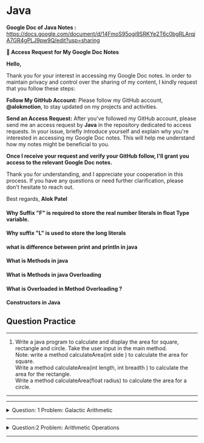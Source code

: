 # Java


**Google Doc of Java Notes :** https://docs.google.com/document/d/14FmoS95ogi9SRKYe2T6c0bgRLArqjA7GR4gPLJ9pw9Q/edit?usp=sharing


**📝 Access Request for My Google Doc Notes**

**Hello,**

Thank you for your interest in accessing my Google Doc notes. In order to maintain privacy and control over the sharing of my content, I kindly request that you follow these steps:

**Follow My GitHub Account:** Please follow my GitHub account, **@alokmotion**, to stay updated on my projects and activities.

**Send an Access Request:** After you've followed my GitHub account, please send me an access request by **Java** in the repository dedicated to access requests. In your issue, briefly introduce yourself and explain why you're interested in accessing my Google Doc notes. This will help me understand how my notes might be beneficial to you.

**Once I receive your request and verify your GitHub follow, I'll grant you access to the relevant Google Doc notes.**

Thank you for understanding, and I appreciate your cooperation in this process. If you have any questions or need further clarification, please don't hesitate to reach out.

Best regards, 
**Alok Patel**



<h4> Why Suffix "F" is required to store the real number literals in float Type variable. </h4>

<h4> Why suffix "L" is used to store the long literals </h4>

<h4> what is difference between print and println in java </h4>

<h4>What is Methods in java</h4>

<h4>What is Methods in java Overloading </h4>


<h4>What is Overloaded in Method Overloading ?</h4>


<h4>Constructors in Java
</h4>


## Question Practice

---------------------------------------------------------------------------------------------------------------------------------
 1. Write a java program to calculate and display the area for square, rectangle and circle. Take the user input in the main method.\
Note:
write a method calculateArea(int side ) to calculate the area for square.\
Write a method calculateArea(int length, int breadth ) to calculate the area for the rectangle.\
Write a method calculateArea(float radius) to calculate the area for a circle.
----------------------------------------------------------------------------------------------------------------------------------------




----------------------------------------------------------------------------------------------------------------------------------------

<details>
  <summary>Question: 1 Problem: Galactic Arithmetic</summary>

  
In a far-off galaxy named Arithmetica, beings have been using a newly discovered number system to make their life easier. However, they are facing difficulties in performing basic arithmetic operations. As the resident genius of planet Earth, you have been called upon to help them. Your first task is to build a function that will be able to add two numbers in their number system.

Function:

public static long galacticAddition(long num1, long num2);

Inputs:

The function galacticAddition(long num1, long num2) will receive two parameters:

num1 : a long integer representing the first number in the Arithmetica number system.

num2 : a long integer representing the second number in the Arithmetica number system.

Outputs:

The function will return a long - the sum of num1 and num2 in the Arithmetica number system.

Sample Input:

125678

9876543210L

Sample Output:

9876668888L

Note:

In the sample input, the two numbers provided to the function are 125678 and 9876543210. The sum of these two numbers is 125678+9876543210=9876668888, so the function returns 9876668888 as the output. Your task is to help the beings of Arithmetica perform this basic operation with ease. Good luck, Earth's genius!
  
 
</details>

----------------------------------------------------------------------------------------------------------------------------------------------------------------------------------------------


<details>
  <summary>Question:2 Problem: Arithmetic Operations</summary>

  You are a programmer in a school. The mathematics teacher has asked for your help to teach basic arithmetic operations to students. Your task is to create a set of functions that will do subtraction, multiplication, division, and find the remainder of two numbers.

Functions:

public static int subtractNumbers(int num1, int num2);

public static int multiplyNumbers(int num1, int num2);

public static double divideNumbers(int num1, int num2);

public static int findRemainder(int num1, int num2);

Inputs:

Each function will receive two parameters:

· num1 : an integer which represents the first number.

· num2 : an integer which represents the second number.

Outputs:

1. The subtractNumbers function will return an integer - the result of subtracting num2 from num1.

2. The multiplyNumbers function will return an integer - the result of multiplying num1 and num2.

3. The divideNumbers function will return a double - the result of dividing num1 by num2.

4. The findRemainder function will return an integer - the remainder when num1 is divided by num2.

Sample Input:

subtractNumbers(20, 5);

multiplyNumbers(4, 5);

divideNumbers(20, 4);

findRemainder(10, 3);

Sample Output:

15

20

5.00

1

Note:

In the sample input, the numbers given to the functions are (20, 5), (4, 5), (20, 4) and (10, 3) respectively. The functions correctly return the results of subtraction, multiplication, division and finding the remainder.



</details>

-------------------------------------------------------------------------------------------------------------------------------------------------------------------------------------------

